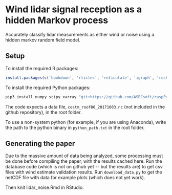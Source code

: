 # Wind lidar signal reception as a hidden Markov process
Accurately classify lidar measurements as either wind or noise using a hidden markov random field model.

## Setup

To install the required R packages:

```R
install.packages(c('bookdown', 'rticles', 'reticulate', 'igraph', 'reshape2', 'ggplot2', 'scales', 'viridis'))
```

To install the required Python packages:

```sh
pip3 install numpy scipy xarray "git+https://github.com/ASRCsoft/raspPy.git@segmentation"
```
The code expects a data file, `cestm_roof80_20171003.nc` (not included in the github repository), in the root folder.

To use a non-system python (for example, if you are using Anaconda), write the path to the python binary in `python_path.txt` in the root folder.

## Generating the paper

Due to the massive amount of data being analyzed, some processing must be done before compiling the paper, with the results cached here. Run the database code (which is not on github yet -- but the results are) to get csv files with wind estimate validation results. Run `download_data.py` to get the netCDF file with data for example plots (which does not yet work).

Then knit lidar_noise.Rmd in RStudio.
